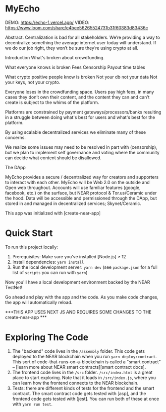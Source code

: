 MyEcho 
==================

DEMO: https://echo-1.vercel.app/
VIDEO: https://www.loom.com/share/e4bee56265524731b31f60383d83436c

Abstract. Centralization is bad for all stakeholders. We’re providing a way to decentralize something the average internet user today will understand. If we do our job right, they won’t be sure they’re using crypto at all.

Introduction
What's broken about crowdfunding. 

What everyone knows is broken
Fees
Censorship
Payout time tables

What crypto positive people know is broken
Not your db not your data
Not your keys, not your crypto.

Everyone loses in the crowdfunding space. Users pay high fees, in many cases they don’t own their content, and the content they can and can’t create is subject to the whims of the platform. 

Platforms are constrained by payment gateways/processors/banks resulting in a struggle between doing what's best for users and what's best for the platform. 

By using scalable decentralized services we eliminate many of these concerns. 

We realize some issues may need to be resolved in part with (censorship), but we plan to implement self governance and voting where the community can decide what content should be disallowed.

The DApp

MyEcho provides a secure / decentralized way for creators and supporters to interact with each other. MyEcho will be Web 2.0 on the outside and Open web throughout. Accounts will use familiar features (google, facebook, etc.) on the surface, but NEAR protocol & Tor.us/Ceramic under the hood. Data will be accessible and permissioned through the DApp, but stored in and managed in decentralized services; Skynet/Ceramic.

This app was initialized with [create-near-app]

Quick Start
===========

To run this project locally:

1. Prerequisites: Make sure you've installed [Node.js] ≥ 12
2. Install dependencies: `yarn install`
3. Run the local development server: `yarn dev` (see `package.json` for a
   full list of `scripts` you can run with `yarn`)

Now you'll have a local development environment backed by the NEAR TestNet!

Go ahead and play with the app and the code. As you make code changes, the app will automatically reload.

***THIS APP USES NEXT JS AND REQUIRES SOME CHANGES TO THE create-near-app ***

Exploring The Code
==================

1. The "backend" code lives in the `/assembly` folder. This code gets deployed to
   the NEAR blockchain when you run `yarn deploy:contract`. This sort of
   code-that-runs-on-a-blockchain is called a "smart contract" – [learn more
   about NEAR smart contracts][smart contract docs].
2. The frontend code lives in the `/src` folder. `/src/index.html` is a great
   place to start exploring. Note that it loads in `/src/index.js`, where you
   can learn how the frontend connects to the NEAR blockchain.
3. Tests: there are different kinds of tests for the frontend and the smart
   contract. The smart contract code gets tested with [asp], and the frontend
   code gets tested with [jest]. You can run both of these at once with `yarn
   run test`.


